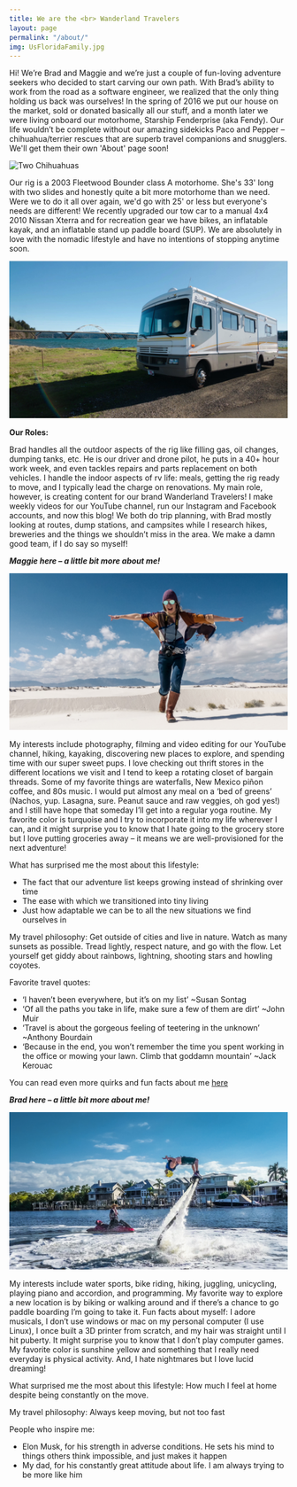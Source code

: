 ```yaml
---
title: We are the <br> Wanderland Travelers
layout: page
permalink: "/about/"
img: UsFloridaFamily.jpg
---
```


Hi! We’re Brad and Maggie and we’re just a couple of fun-loving adventure seekers who decided to start carving our own path. With Brad’s ability to work from the road as a software engineer, we realized that the only thing holding us back was ourselves! In the spring of 2016 we put our house on the market, sold or donated basically all our stuff, and a month later we were living onboard our motorhome, Starship Fenderprise (aka Fendy). Our life wouldn’t be complete without our amazing sidekicks Paco and Pepper – chihuahua/terrier rescues that are superb travel companions and snugglers. We'll get them their own 'About' page soon!

![Two Chihuahuas](/images/COPnP.jpg)

Our rig is a 2003 Fleetwood Bounder class A motorhome. She's 33' long with two slides and honestly quite a bit more motorhome than we need. Were we to do it all over again, we'd go with 25' or less but everyone's needs are different! We recently upgraded our tow car to a manual 4x4 2010 Nissan Xterra and for recreation gear we have bikes, an inflatable kayak, and an inflatable stand up paddle board (SUP).  We are absolutely in love with the nomadic lifestyle and have no intentions of stopping anytime soon.

![RV parked by a bridge and ocean ](/images/ORFendy.png)

**Our Roles:**


Brad handles all the outdoor aspects of the rig like filling gas, oil changes, dumping tanks, etc. He is our driver and drone pilot, he puts in a 40+ hour work week, and even tackles repairs and parts replacement on both vehicles. I handle the indoor aspects of rv life: meals, getting the rig ready to move, and I typically lead the charge on renovations. My main role, however, is creating content for our brand Wanderland Travelers! I make weekly videos for our YouTube channel, run our Instagram and Facebook accounts, and now this blog! We both do trip planning, with Brad mostly looking at routes, dump stations, and campsites while I research hikes, breweries and the things we shouldn’t miss in the area. We make a damn good team, if I do say so myself!

***Maggie here – a little bit more about me!***

![Woman at White Sands National Monument](/images/MWSandsRun.jpg)

My interests include photography, filming and video editing for our YouTube channel, hiking, kayaking, discovering new places to explore, and spending time with our super sweet pups. I love checking out thrift stores in the different locations we visit and I tend to keep a rotating closet of bargain threads. Some of my favorite things are waterfalls, New Mexico piñon coffee, and 80s music. I would put almost any meal on a ‘bed of greens’ (Nachos, yup. Lasagna, sure. Peanut sauce and raw veggies, oh god yes!) and I still have hope that someday I’ll get into a regular yoga routine. My favorite color is turquoise and I try to incorporate it into my life wherever I can, and it might surprise you to know that I hate going to the grocery store but I love putting groceries away – it means we are well-provisioned for the next adventure!

What has surprised me the most about this lifestyle:
* The fact that our adventure list keeps growing instead of shrinking over time
* The ease with which we transitioned into tiny living
* Just how adaptable we can be to all the new situations we find ourselves in

My travel philosophy: Get outside of cities and live in nature. Watch as many sunsets as possible. Tread lightly, respect nature, and go with the flow. Let yourself get giddy about rainbows, lightning, shooting stars and howling coyotes.

Favorite travel quotes:
* ‘I haven’t been everywhere, but it’s on my list’ ~Susan Sontag
* ‘Of all the paths you take in life, make sure a few of them are dirt’ ~John Muir
* ‘Travel is about the gorgeous feeling of teetering in the unknown’ ~Anthony Bourdain
* ‘Because in the end, you won’t remember the time you spent working in the office or mowing your lawn. Climb that goddamn mountain’ ~Jack Kerouac

You can read even more quirks and fun facts about me [here](https://wanderlandtravelers.com/authors/maggie/)

***Brad here – a little bit more about me!***

![Man on fly board watercraft](/images/BFlyBoard.jpg)

My interests include water sports, bike riding, hiking, juggling, unicycling, playing piano and accordion, and programming. My favorite way to explore a new location is by biking or walking around and if there’s a chance to go paddle boarding I’m going to take it. Fun facts about myself: I adore musicals, I don’t use windows or mac on my personal computer (I use Linux), I once built a 3D printer from scratch, and my hair was straight until I hit puberty. It might surprise you to know that I don’t play computer games. My favorite color is sunshine yellow and something that I really need everyday is physical activity. And, I hate nightmares but I love lucid dreaming!

What surprised me the most about this lifestyle: How much I feel at home despite being constantly on the move.

My travel philosophy: Always keep moving, but not too fast

People who inspire me:
* Elon Musk, for his strength in adverse conditions. He sets his mind to things others think impossible, and just makes it happen
* My dad, for his constantly great attitude about life. I am always trying to be more like him